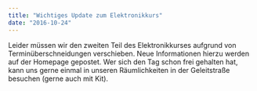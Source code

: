 ```yaml
---
title: "Wichtiges Update zum Elektronikkurs"
date: "2016-10-24"
---
```


Leider müssen wir den zweiten Teil des Elektronikkurses aufgrund von Terminüberschneidungen verschieben. Neue Informationen hierzu werden auf der Homepage gepostet. Wer sich den Tag schon frei gehalten hat, kann uns gerne einmal in unseren Räumlichkeiten in der Geleitstraße besuchen (gerne auch mit Kit).
